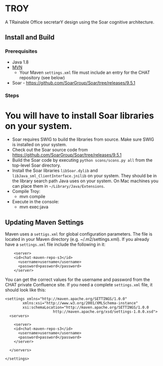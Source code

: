 # TROY
A TRainable Office secretarY design using the Soar cognitive architecture.

## Install and Build
### Prerequisites
* Java 1.8
* [MVN](http://maven.apache.org)
  * Your Maven `settings.xml` file must include an entry for the CHAT repository (see below)
* Soar - https://github.com/SoarGroup/Soar/tree/releases/9.5.1

### Steps
# You will have to install Soar libraries on your system.
  * Soar requires SWIG to build the libraries from source. Make sure SWIG is installed on your system.
  * Check out the Soar source code from https://github.com/SoarGroup/Soar/tree/releases/9.5.1
  * Build the Soar code by executing `python scons/scons.py all` from the top-level Soar directory.
  * Install the Soar libraries `libSoar.dylib` and `libJava_sml_ClientInterface.jnilib` on your system. They should be in the library search path Java uses on your system. On Mac machines you can place them in `~/Library/Java/Extensions`.
  * Compile Troy:
    * mvn compile
  * Execute in the console:
    * mvn exec:java

## Updating Maven Settings
Maven uses a `settigs.xml` for global configuration parameters. The file is
located in your Maven directory (e.g. ~/.m2/settings.xml). If you already 
have a `settings.xml` file include the following in it:
```
    <server>
    <id>chat-maven-repo-s3</id>
      <username>username</username>
      <password>password</password>
    </server>
```

You can get the correct values for the username and password from the CHAT
private Confluence site. If you need a  complete `settings.xml` file, it
should look like this:
```
<settings xmlns="http://maven.apache.org/SETTINGS/1.0.0"
        xmlns:xsi="http://www.w3.org/2001/XMLSchema-instance"
        xsi:schemaLocation="http://maven.apache.org/SETTINGS/1.0.0
                      http://maven.apache.org/xsd/settings-1.0.0.xsd">
  <servers>

    <server>
    <id>chat-maven-repo-s3</id>
      <username>username</username>
      <password>password</password>
    </server>

  </servers>

</settings>
```

